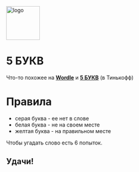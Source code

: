 <div><img src='./frontend/FiveLetters/public/5llogo.ico' alt ='logo' width=90px><h1>5 БУКВ</h1></div>


Что-то похожее на [**Wordle**](https://wordlegame.org/) и [**5 БУКВ**](https://5bukv.tinkoff.ru/) (в Тинькофф)


# Правила

- серая буква - ее нет в слове
- белая буква - не на своем месте
- желтая буква - на правильном месте

Чтобы угадать слово есть 6 попыток.

## Удачи!